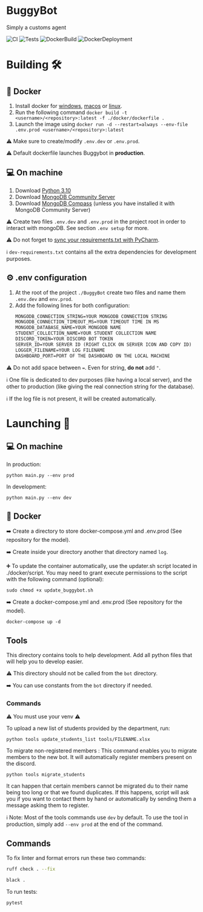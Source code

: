 # BuggyBot
Simply a customs agent

![CI](https://github.com/BaboucheOne/BuggyBot/actions/workflows/python-formatter.yml/badge.svg)
![Tests](https://github.com/BaboucheOne/BuggyBot/actions/workflows/pytest.yml/badge.svg)
![DockerBuild](https://github.com/BaboucheOne/BuggyBot/actions/workflows/docker-build.yml/badge.svg)
![DockerDeployment](https://github.com/BaboucheOne/BuggyBot/actions/workflows/build-push-docker-image.yml/badge.svg)

# Building :hammer_and_wrench:
## :ship: Docker
1. Install docker for [windows](https://docs.docker.com/desktop/install/windows-install/), [macos](https://docs.docker.com/desktop/install/mac-install/) or [linux](https://docs.docker.com/desktop/install/linux-install/).
2. Run the following command `docker build -t <username>/<repository>:latest -f ./docker/dockerfile .`
3. Launch the image using `docker run -d --restart=always --env-file .env.prod <username>/<repository>:latest`

:warning: Make sure to create/modify `.env.dev` or `.env.prod`.

:warning: Default dockerfile launches Buggybot in **production**.

## :computer: On machine
1. Download [Python 3.10](https://www.python.org/downloads/release/python-3100/)
2. Download [MongoDB Community Server](https://fastdl.mongodb.org/windows/mongodb-windows-x86_64-7.0.9-signed.msi)
3. Download [MongoDB Compass](https://downloads.mongodb.com/compass/mongodb-compass-1.43.0-win32-x64.exe) (unless you have installed it with MongoDB Community Server)

:warning: Create two files `.env.dev` and `.env.prod` in the project root in order to interact with mongoDB. See section `.env setup` for more.

:warning: Do not forget to [sync your requirements.txt with PyCharm](https://www.jetbrains.com/help/pycharm/managing-dependencies.html).

:information_source: `dev-requirements.txt` contains all the extra dependencies for development purposes.

## :gear: .env configuration
1. At the root of the project `./BuggyBot` create two files and name them `.env.dev` and `env.prod`.
2. Add the following lines for both configuration:
    ```md
    MONGODB_CONNECTION_STRING=YOUR MONGODB CONNECTION STRING
    MONGODB_CONNECTION_TIMEOUT_MS=YOUR TIMEOUT TIME IN MS
    MONGODB_DATABASE_NAME=YOUR MONGODB NAME
    STUDENT_COLLECTION_NAME=YOUR STUDENT COLLECTION NAME
    DISCORD_TOKEN=YOUR DISCORD BOT TOKEN
    SERVER_ID=YOUR SERVER ID (RIGHT CLICK ON SERVER ICON AND COPY ID)
    LOGGER_FILENAME=YOUR LOG FILENAME
    DASHBOARD_PORT=PORT OF THE DASHBOARD ON THE LOCAL MACHINE
    ```

:warning: Do not add space between `=`. Even for string, **do not** add `"`.

:information_source: One file is dedicated to dev purposes (like having a local server), and the other to production (like giving the real connection string for the database).

:information_source: If the log file is not present, it will be created automatically.

# Launching :rocket:

## :computer: On machine

In production:
```commandline
python main.py --env prod
```

In development:
```commandline
python main.py --env dev
```

## :ship: Docker

:arrow_right: Create a directory to store docker-compose.yml and .env.prod (See repository for the model).

:arrow_right: Create inside your directory another that directory named `log`.

:heavy_plus_sign: To update the container automatically, use the updater.sh script located in ./docker/script.
You may need to grant execute permissions to the script with the following command (optional):
```commandline
sudo chmod +x update_buggybot.sh
```

:arrow_right: Create a docker-compose.yml and .env.prod (See repository for the model).
```commandline
docker-compose up -d
```

## Tools
This directory contains tools to help development. Add all python files that will help you to develop easier.

:warning: This directory should not be called from the `bot` directory.

:arrow_right: You can use constants from the `bot` directory if needed.

### Commands
:warning: You must use your venv :warning:

To upload a new list of students provided by the department, run:
```commandline
python tools update_students_list tools/FILENAME.xlsx
```

To migrate non-registered members :
This command enables you to migrate members to the new bot. It will automatically register members present on the discord.
```commandline
python tools migrate_students
```
It can happen that certain members cannot be migrated du to their name being too long or that we found duplicates.
If this happens, script will ask you if you want to contact them by hand or automatically by sending them a message asking them to register.

:information_source: Note: Most of the tools commands use `dev` by default. To use the tool in production, simply add `--env prod` at the end of the command.

## Commands
To fix linter and format errors run these two commands:
```sh
ruff check . --fix
```
```sh
black .
```

To run tests:
```sh
pytest
```
